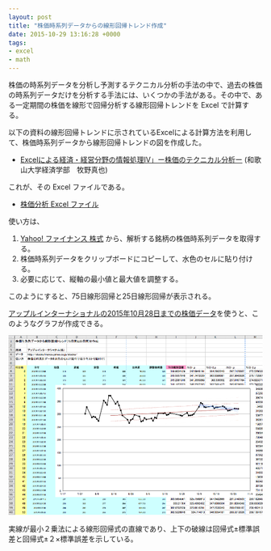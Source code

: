 ```yaml
---
layout: post
title: "株価時系列データからの線形回帰トレンド作成"
date: 2015-10-29 13:16:28 +0000
tags:
- excel
- math
---
```

株価の時系列データを分析し予測するテクニカル分析の手法の中で、過去の株価の時系列データだけを分析する手法には、いくつかの手法がある。その中で、ある一定期間の株価を線形で回帰分析する線形回帰トレンドを Excel で計算する。

以下の資料の線形回帰トレンドに示されているExcelによる計算方法を利用して、株価時系列データから線形回帰トレンドの図を作成した。

- [Excelによる経済・経営分野の情報処理IV」ー株価のテクニカル分析ー](http://www.wakayama-u.ac.jp/~makino/lectures/houdai/tchn.pdf) (和歌山大学経済学部　牧野真也)

これが、その Excel ファイルである。

- [株価分析 Excel ファイル](/file/linear-trend.xlsx)

使い方は、

1. [Yahoo! ファイナンス 株式](http://stocks.finance.yahoo.co.jp/stocks/) から、解析する銘柄の株価時系列データを取得する。
2. 株価時系列データをクリップボードにコピーして、水色のセルに貼り付ける。
3. 必要に応じて、縦軸の最小値と最大値を調整する。

このようにすると、75日線形回帰と25日線形回帰が表示される。

[アップルインターナショナルの2015年10月28日までの株価データ](http://info.finance.yahoo.co.jp/history/?code=2788.T&sy=2015&sm=7&sd=28&ey=2015&em=10&ed=28&tm=d&p=1)を使うと、このようなグラフが作成できる。

![線形回帰トレンド](/img/20151029-linear-trend.png)

実線が最小２乗法による線形回帰式の直線であり、上下の破線は回帰式±標準誤差と回帰式±２×標準誤差を示している。
